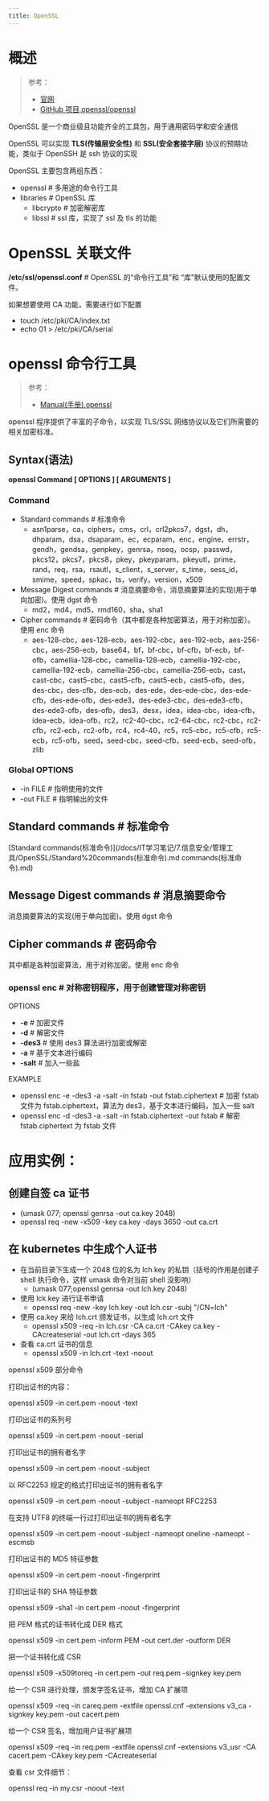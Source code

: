 ```yaml
---
title: OpenSSL
---
```


# 概述

> 参考：
> - [官网](https://www.openssl.org/)
> - [GitHub 项目,openssl/openssl](https://github.com/openssl/openssl)

OpenSSL 是一个商业级且功能齐全的工具包，用于通用密码学和安全通信

OpenSSL 可以实现 **TLS(传输层安全性)** 和 **SSL(安全套接字层)** 协议的预期功能，类似于 OpenSSH 是 ssh 协议的实现

OpenSSL 主要包含两组东西：

- openssl # 多用途的命令行工具
- libraries # OpenSSL 库
  - libcrypto # 加密解密库
  - libssl # ssl 库，实现了 ssl 及 tls 的功能

# OpenSSL 关联文件

**/etc/ssl/openssl.conf** # OpenSSL 的“命令行工具”和 “库”默认使用的配置文件。

如果想要使用 CA 功能，需要进行如下配置

- touch /etc/pki/CA/index.txt
- echo 01 > /etc/pki/CA/serial

# openssl 命令行工具

> 参考：
> - [Manual(手册),openssl](https://www.openssl.org/docs/manmaster/man1/openssl.html)

openssl 程序提供了丰富的子命令，以实现 TLS/SSL 网络协议以及它们所需要的相关加密标准。

## Syntax(语法)

**openssl Command \[ OPTIONS ] \[ ARGUMENTS ]**

### Command

- Standard commands # 标准命令
  - asn1parse，ca，ciphers，cms，crl，crl2pkcs7，dgst，dh，dhparam，dsa，dsaparam，ec，ecparam，enc，engine，errstr，gendh，gendsa，genpkey，genrsa，nseq，ocsp，passwd，pkcs12，pkcs7，pkcs8，pkey，pkeyparam，pkeyutl，prime，rand，req，rsa，rsautl，s_client，s_server，s_time，sess_id，smime，speed，spkac，ts，verify，version，x509
- Message Digest commands # 消息摘要命令，消息摘要算法的实现(用于单向加密)。使用 dgst 命令
  - md2，md4，md5，rmd160，sha，sha1
- Cipher commands # 密码命令（其中都是各种加密算法，用于对称加密）。使用 enc 命令
  - aes-128-cbc，aes-128-ecb，aes-192-cbc，aes-192-ecb，aes-256-cbc，aes-256-ecb，base64，bf，bf-cbc，bf-cfb，bf-ecb，bf-ofb，camellia-128-cbc，camellia-128-ecb，camellia-192-cbc，camellia-192-ecb，camellia-256-cbc，camellia-256-ecb，cast，cast-cbc，cast5-cbc，cast5-cfb，cast5-ecb，cast5-ofb，des，des-cbc，des-cfb，des-ecb，des-ede，des-ede-cbc，des-ede-cfb，des-ede-ofb，des-ede3，des-ede3-cbc，des-ede3-cfb，des-ede3-ofb，des-ofb，des3，desx，idea，idea-cbc，idea-cfb，idea-ecb，idea-ofb，rc2，rc2-40-cbc，rc2-64-cbc，rc2-cbc，rc2-cfb，rc2-ecb，rc2-ofb，rc4，rc4-40，rc5，rc5-cbc，rc5-cfb，rc5-ecb，rc5-ofb，seed，seed-cbc，seed-cfb，seed-ecb，seed-ofb，zlib

### Global OPTIONS

- -in FILE # 指明使用的文件
- -out FILE # 指明输出的文件

## Standard commands # 标准命令

[Standard commands(标准命令)](/docs/IT学习笔记/7.信息安全/管理工具/OpenSSL/Standard%20commands(标准命令).md commands(标准命令).md)

## Message Digest commands # 消息摘要命令

消息摘要算法的实现(用于单向加密)。使用 dgst 命令

## Cipher commands # 密码命令

其中都是各种加密算法，用于对称加密。使用 enc 命令

### openssl enc # 对称密钥程序，用于创建管理对称密钥

OPTIONS

- **-e** # 加密文件
- **-d** # 解密文件
- **-des3** # 使用 des3 算法进行加密或解密
- **-a** # 基于文本进行编码
- **-salt** # 加入一些盐

EXAMPLE

- openssl enc -e -des3 -a -salt -in fstab -out fstab.ciphertext # 加密 fstab 文件为 fstab.ciphertext，算法为 des3，基于文本进行编码，加入一些 salt
- openssl enc -d -des3 -a -salt -in fstab.ciphertext -out fstab # 解密 fstab.ciphertext 为 fstab 文件

# 应用实例：

## 创建自签 ca 证书

- (umask 077; openssl genrsa -out ca.key 2048)
- openssl req -new -x509 -key ca.key -days 3650 -out ca.crt

## 在 kubernetes 中生成个人证书

- 在当前目录下生成一个 2048 位的名为 lch.key 的私钥（括号的作用是创建子 shell 执行命令，这样 umask 命令对当前 shell 没影响）
  - (umask 077;openssl genrsa -out lch.key 2048)
- 使用 lck.key 进行证书申请
  - openssl req -new -key lch.key -out lch.csr -subj "/CN=lch"
- 使用 ca.key 来给 lch.crt 颁发证书，以生成 lch.crt 文件
  - openssl x509 -req -in lch.csr -CA ca.crt -CAkey ca.key -CAcreateserial -out lch.crt -days 365
- 查看 ca.crt 证书的信息
  - openssl x509 -in lch.crt -text -noout

openssl x509 部分命令

打印出证书的内容：

openssl x509 -in cert.pem -noout -text

打印出证书的系列号

openssl x509 -in cert.pem -noout -serial

打印出证书的拥有者名字

openssl x509 -in cert.pem -noout -subject

以 RFC2253 规定的格式打印出证书的拥有者名字

openssl x509 -in cert.pem -noout -subject -nameopt RFC2253

在支持 UTF8 的终端一行过打印出证书的拥有者名字

openssl x509 -in cert.pem -noout -subject -nameopt oneline -nameopt -escmsb

打印出证书的 MD5 特征参数

openssl x509 -in cert.pem -noout -fingerprint

打印出证书的 SHA 特征参数

openssl x509 -sha1 -in cert.pem -noout -fingerprint

把 PEM 格式的证书转化成 DER 格式

openssl x509 -in cert.pem -inform PEM -out cert.der -outform DER

把一个证书转化成 CSR

openssl x509 -x509toreq -in cert.pem -out req.pem -signkey key.pem

给一个 CSR 进行处理，颁发字签名证书，增加 CA 扩展项

openssl x509 -req -in careq.pem -extfile openssl.cnf -extensions v3_ca -signkey key.pem -out cacert.pem

给一个 CSR 签名，增加用户证书扩展项

openssl x509 -req -in req.pem -extfile openssl.cnf -extensions v3_usr -CA cacert.pem -CAkey key.pem -CAcreateserial

查看 csr 文件细节：

openssl req -in my.csr -noout -text
